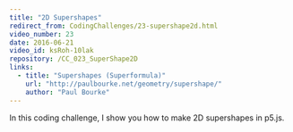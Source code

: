 ```yaml
---
title: "2D Supershapes"
redirect_from: CodingChallenges/23-supershape2d.html
video_number: 23
date: 2016-06-21
video_id: ksRoh-10lak
repository: /CC_023_SuperShape2D
links:
  - title: "Supershapes (Superformula)"
    url: "http://paulbourke.net/geometry/supershape/"
    author: "Paul Bourke"
---
```


In this coding challenge, I show you how to make 2D supershapes in p5.js.
